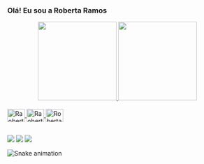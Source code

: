 ### Olá! Eu sou a Roberta Ramos

<div align="center">
  <a href="https://github.com/RobertaMaria">
  <img height="180em" src="https://github-readme-stats.vercel.app/api?username=RobertaMaria&show_icons=true&theme=dracula&include_all_commits=true&count_private=true"/>
  <img height="180em" src="https://github-readme-stats.vercel.app/api/top-langs/?username=RobertaMaria&layout=compact&langs_count=7&theme=dracula"/>
</div>

<div style="display: inline_block"><br>
  <img align="center" alt="Raoberta-kotlin" height="30" width="40" src="https://cdn.jsdelivr.net/gh/devicons/devicon/icons/kotlin/kotlin-original.svg">
  <img align="center" alt="Raoberta-java" height="30" width="40" src="https://cdn.jsdelivr.net/gh/devicons/devicon/icons/java/java-original.svg">
  <img align="center" alt="Roberta-android" height="30" width="40" src="https://cdn.jsdelivr.net/gh/devicons/devicon/icons/android/android-original.svg">
</div>

 ##
 
 <div> 
  <a href = "mailto:robertaji26@gmail.com"><img src="https://img.shields.io/badge/-Gmail-%23333?style=for-the-badge&logo=gmail&logoColor=red" target="_blank"></a>
  <a href="https://www.linkedin.com/in/roberta-maria-14b0a6199" target="_blank"><img src="https://img.shields.io/badge/-LinkedIn-%230077B5?style=for-the-badge&logo=linkedin&logoColor=white" target="_blank"></a> 
   <a href="mailto:8199291-8827" target="_blank"><img src="https://img.shields.io/badge/WhatsApp-25D366?style=for-the-badge&logo=whatsapp&logoColor=white" target="_blank"></a> 
 
  ![Snake animation](https://github.com/RobertaMaria/RobertaMaria/blob/output/github-contribution-grid-snake.svg)
 
</div>
